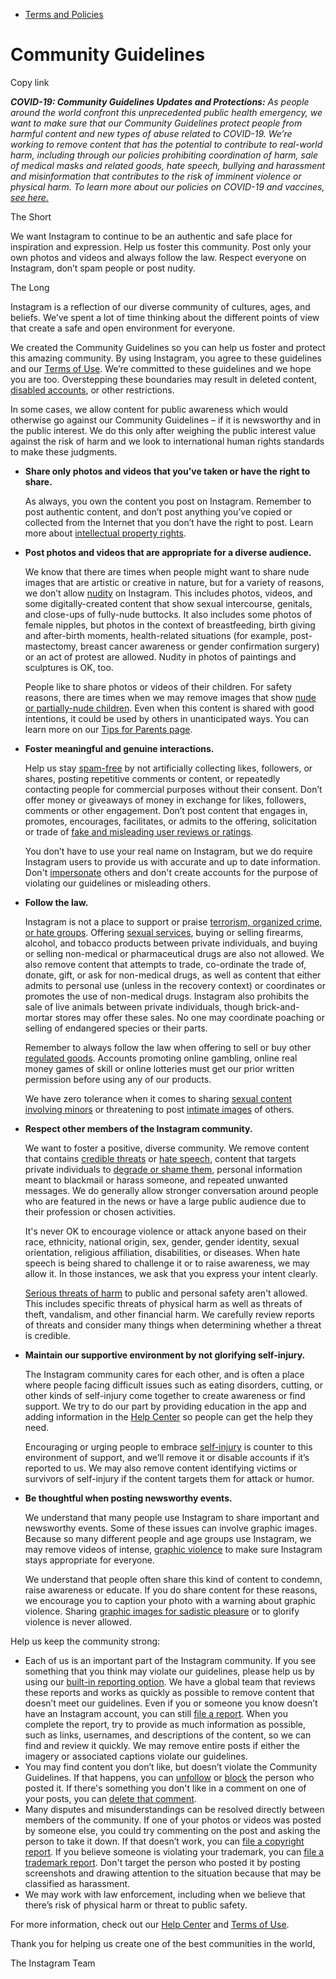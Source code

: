 *   [Terms and Policies](https://help.instagram.com/1417489251945243/?helpref=breadcrumb)

Community Guidelines
====================

Copy link

_**COVID-19: Community Guidelines Updates and Protections:** As people around the world confront this unprecedented public health emergency, we want to make sure that our Community Guidelines protect people from harmful content and new types of abuse related to COVID-19. We’re working to remove content that has the potential to contribute to real-world harm, including through our policies prohibiting coordination of harm, sale of medical masks and related goods, hate speech, bullying and harassment and misinformation that contributes to the risk of imminent violence or physical harm. To learn more about our policies on COVID-19 and vaccines, [see here.](https://help.instagram.com/697825587576762?helpref=faq_content)_

The Short

We want Instagram to continue to be an authentic and safe place for inspiration and expression. Help us foster this community. Post only your own photos and videos and always follow the law. Respect everyone on Instagram, don’t spam people or post nudity.

The Long

Instagram is a reflection of our diverse community of cultures, ages, and beliefs. We’ve spent a lot of time thinking about the different points of view that create a safe and open environment for everyone.

We created the Community Guidelines so you can help us foster and protect this amazing community. By using Instagram, you agree to these guidelines and our [Terms of Use](https://www.instagram.com/legal/terms). We’re committed to these guidelines and we hope you are too. Overstepping these boundaries may result in deleted content, [disabled accounts](https://help.instagram.com/366993040048856?helpref=faq_content), or other restrictions.

In some cases, we allow content for public awareness which would otherwise go against our Community Guidelines – if it is newsworthy and in the public interest. We do this only after weighing the public interest value against the risk of harm and we look to international human rights standards to make these judgments.

*   **Share only photos and videos that you’ve taken or have the right to share.**
    
    As always, you own the content you post on Instagram. Remember to post authentic content, and don’t post anything you’ve copied or collected from the Internet that you don’t have the right to post. Learn more about [intellectual property rights](https://help.instagram.com/126382350847838?helpref=faq_content).
    
*   **Post photos and videos that are appropriate for a diverse audience.**
    
    We know that there are times when people might want to share nude images that are artistic or creative in nature, but for a variety of reasons, we don’t allow [nudity](https://l.instagram.com/?u=https%3A%2F%2Fwww.facebook.com%2Fcommunitystandards%2Fadult_nudity_sexual_activity&e=AT2rNQ9H-4ccq2L5xdv8V21CdJ0I-5csIMc1cPe5pueuI9gWVYfdMTDKEftCSyA7CCpVhJZlE3G286J77coARNW2PE8YdCSoKoqHw_aldXPcgMmSLCMHKCDnN3cRAXL4ccZqmOr5MHxRMMawsPvpy1RUu65uJbd2Yxor5Q) on Instagram. This includes photos, videos, and some digitally-created content that show sexual intercourse, genitals, and close-ups of fully-nude buttocks. It also includes some photos of female nipples, but photos in the context of breastfeeding, birth giving and after-birth moments, health-related situations (for example, post-mastectomy, breast cancer awareness or gender confirmation surgery) or an act of protest are allowed. Nudity in photos of paintings and sculptures is OK, too.
    
    People like to share photos or videos of their children. For safety reasons, there are times when we may remove images that show [nude or partially-nude children](https://l.instagram.com/?u=https%3A%2F%2Fwww.facebook.com%2Fcommunitystandards%2Fchild_nudity_sexual_exploitation&e=AT2rNQ9H-4ccq2L5xdv8V21CdJ0I-5csIMc1cPe5pueuI9gWVYfdMTDKEftCSyA7CCpVhJZlE3G286J77coARNW2PE8YdCSoKoqHw_aldXPcgMmSLCMHKCDnN3cRAXL4ccZqmOr5MHxRMMawsPvpy1RUu65uJbd2Yxor5Q). Even when this content is shared with good intentions, it could be used by others in unanticipated ways. You can learn more on our [Tips for Parents page](https://help.instagram.com/154475974694511/?helpref=faq_content).
    
*   **Foster meaningful and genuine interactions.**
    
    Help us stay [spam-free](https://l.instagram.com/?u=https%3A%2F%2Fwww.facebook.com%2Fcommunitystandards%2Fspam&e=AT2rNQ9H-4ccq2L5xdv8V21CdJ0I-5csIMc1cPe5pueuI9gWVYfdMTDKEftCSyA7CCpVhJZlE3G286J77coARNW2PE8YdCSoKoqHw_aldXPcgMmSLCMHKCDnN3cRAXL4ccZqmOr5MHxRMMawsPvpy1RUu65uJbd2Yxor5Q) by not artificially collecting likes, followers, or shares, posting repetitive comments or content, or repeatedly contacting people for commercial purposes without their consent. Don’t offer money or giveaways of money in exchange for likes, followers, comments or other engagement. Don’t post content that engages in, promotes, encourages, facilitates, or admits to the offering, solicitation or trade of [fake and misleading user reviews or ratings](https://l.instagram.com/?u=https%3A%2F%2Fwww.facebook.com%2Fcommunitystandards%2Ffraud_deception&e=AT2rNQ9H-4ccq2L5xdv8V21CdJ0I-5csIMc1cPe5pueuI9gWVYfdMTDKEftCSyA7CCpVhJZlE3G286J77coARNW2PE8YdCSoKoqHw_aldXPcgMmSLCMHKCDnN3cRAXL4ccZqmOr5MHxRMMawsPvpy1RUu65uJbd2Yxor5Q).
    
    You don’t have to use your real name on Instagram, but we do require Instagram users to provide us with accurate and up to date information. Don't [impersonate](https://l.instagram.com/?u=https%3A%2F%2Fwww.facebook.com%2Fcommunitystandards%2Fmisrepresentation&e=AT2rNQ9H-4ccq2L5xdv8V21CdJ0I-5csIMc1cPe5pueuI9gWVYfdMTDKEftCSyA7CCpVhJZlE3G286J77coARNW2PE8YdCSoKoqHw_aldXPcgMmSLCMHKCDnN3cRAXL4ccZqmOr5MHxRMMawsPvpy1RUu65uJbd2Yxor5Q) others and don't create accounts for the purpose of violating our guidelines or misleading others.
    
*   **Follow the law.**
    
    Instagram is not a place to support or praise [terrorism, organized crime, or hate groups](https://l.instagram.com/?u=https%3A%2F%2Fwww.facebook.com%2Fcommunitystandards%2Fdangerous_individuals_organizations&e=AT2rNQ9H-4ccq2L5xdv8V21CdJ0I-5csIMc1cPe5pueuI9gWVYfdMTDKEftCSyA7CCpVhJZlE3G286J77coARNW2PE8YdCSoKoqHw_aldXPcgMmSLCMHKCDnN3cRAXL4ccZqmOr5MHxRMMawsPvpy1RUu65uJbd2Yxor5Q). Offering [sexual services](https://l.instagram.com/?u=https%3A%2F%2Fwww.facebook.com%2Fcommunitystandards%2Fsexual_solicitation&e=AT2rNQ9H-4ccq2L5xdv8V21CdJ0I-5csIMc1cPe5pueuI9gWVYfdMTDKEftCSyA7CCpVhJZlE3G286J77coARNW2PE8YdCSoKoqHw_aldXPcgMmSLCMHKCDnN3cRAXL4ccZqmOr5MHxRMMawsPvpy1RUu65uJbd2Yxor5Q), buying or selling firearms, alcohol, and tobacco products between private individuals, and buying or selling non-medical or pharmaceutical drugs are also not allowed. We also remove content that attempts to trade, co-ordinate the trade of, donate, gift, or ask for non-medical drugs, as well as content that either admits to personal use (unless in the recovery context) or coordinates or promotes the use of non-medical drugs. Instagram also prohibits the sale of live animals between private individuals, though brick-and-mortar stores may offer these sales. No one may coordinate poaching or selling of endangered species or their parts.
    
    Remember to always follow the law when offering to sell or buy other [regulated goods](https://l.instagram.com/?u=https%3A%2F%2Fwww.facebook.com%2Fcommunitystandards%2Fregulated_goods&e=AT2rNQ9H-4ccq2L5xdv8V21CdJ0I-5csIMc1cPe5pueuI9gWVYfdMTDKEftCSyA7CCpVhJZlE3G286J77coARNW2PE8YdCSoKoqHw_aldXPcgMmSLCMHKCDnN3cRAXL4ccZqmOr5MHxRMMawsPvpy1RUu65uJbd2Yxor5Q). Accounts promoting online gambling, online real money games of skill or online lotteries must get our prior written permission before using any of our products.
    
    We have zero tolerance when it comes to sharing [sexual content involving minors](https://l.instagram.com/?u=https%3A%2F%2Fwww.facebook.com%2Fcommunitystandards%2Fchild_nudity_sexual_exploitation&e=AT2rNQ9H-4ccq2L5xdv8V21CdJ0I-5csIMc1cPe5pueuI9gWVYfdMTDKEftCSyA7CCpVhJZlE3G286J77coARNW2PE8YdCSoKoqHw_aldXPcgMmSLCMHKCDnN3cRAXL4ccZqmOr5MHxRMMawsPvpy1RUu65uJbd2Yxor5Q) or threatening to post [intimate images](https://l.instagram.com/?u=https%3A%2F%2Fwww.facebook.com%2Fcommunitystandards%2Fsexual_exploitation_adults&e=AT2rNQ9H-4ccq2L5xdv8V21CdJ0I-5csIMc1cPe5pueuI9gWVYfdMTDKEftCSyA7CCpVhJZlE3G286J77coARNW2PE8YdCSoKoqHw_aldXPcgMmSLCMHKCDnN3cRAXL4ccZqmOr5MHxRMMawsPvpy1RUu65uJbd2Yxor5Q) of others.
    
*   **Respect other members of the Instagram community.**
    
    We want to foster a positive, diverse community. We remove content that contains [credible threats](https://l.instagram.com/?u=https%3A%2F%2Fwww.facebook.com%2Fcommunitystandards%2Fcredible_violence&e=AT2rNQ9H-4ccq2L5xdv8V21CdJ0I-5csIMc1cPe5pueuI9gWVYfdMTDKEftCSyA7CCpVhJZlE3G286J77coARNW2PE8YdCSoKoqHw_aldXPcgMmSLCMHKCDnN3cRAXL4ccZqmOr5MHxRMMawsPvpy1RUu65uJbd2Yxor5Q) or [hate speech](https://l.instagram.com/?u=https%3A%2F%2Fwww.facebook.com%2Fcommunitystandards%2Fhate_speech&e=AT2rNQ9H-4ccq2L5xdv8V21CdJ0I-5csIMc1cPe5pueuI9gWVYfdMTDKEftCSyA7CCpVhJZlE3G286J77coARNW2PE8YdCSoKoqHw_aldXPcgMmSLCMHKCDnN3cRAXL4ccZqmOr5MHxRMMawsPvpy1RUu65uJbd2Yxor5Q), content that targets private individuals to [degrade or shame them](https://l.instagram.com/?u=https%3A%2F%2Fwww.facebook.com%2Fcommunitystandards%2Fbullying&e=AT2rNQ9H-4ccq2L5xdv8V21CdJ0I-5csIMc1cPe5pueuI9gWVYfdMTDKEftCSyA7CCpVhJZlE3G286J77coARNW2PE8YdCSoKoqHw_aldXPcgMmSLCMHKCDnN3cRAXL4ccZqmOr5MHxRMMawsPvpy1RUu65uJbd2Yxor5Q), personal information meant to blackmail or harass someone, and repeated unwanted messages. We do generally allow stronger conversation around people who are featured in the news or have a large public audience due to their profession or chosen activities.
    
    It's never OK to encourage violence or attack anyone based on their race, ethnicity, national origin, sex, gender, gender identity, sexual orientation, religious affiliation, disabilities, or diseases. When hate speech is being shared to challenge it or to raise awareness, we may allow it. In those instances, we ask that you express your intent clearly.
    
    [Serious threats of harm](https://l.instagram.com/?u=https%3A%2F%2Fwww.facebook.com%2Fcommunitystandards%2Fcredible_violence&e=AT2rNQ9H-4ccq2L5xdv8V21CdJ0I-5csIMc1cPe5pueuI9gWVYfdMTDKEftCSyA7CCpVhJZlE3G286J77coARNW2PE8YdCSoKoqHw_aldXPcgMmSLCMHKCDnN3cRAXL4ccZqmOr5MHxRMMawsPvpy1RUu65uJbd2Yxor5Q) to public and personal safety aren't allowed. This includes specific threats of physical harm as well as threats of theft, vandalism, and other financial harm. We carefully review reports of threats and consider many things when determining whether a threat is credible.
    
*   **Maintain our supportive environment by not glorifying self-injury.**
    
    The Instagram community cares for each other, and is often a place where people facing difficult issues such as eating disorders, cutting, or other kinds of self-injury come together to create awareness or find support. We try to do our part by providing education in the app and adding information in the [Help Center](https://help.instagram.com/) so people can get the help they need.
    
    Encouraging or urging people to embrace [self-injury](https://l.instagram.com/?u=https%3A%2F%2Fwww.facebook.com%2Fcommunitystandards%2Fsuicide_self_injury_violence&e=AT2rNQ9H-4ccq2L5xdv8V21CdJ0I-5csIMc1cPe5pueuI9gWVYfdMTDKEftCSyA7CCpVhJZlE3G286J77coARNW2PE8YdCSoKoqHw_aldXPcgMmSLCMHKCDnN3cRAXL4ccZqmOr5MHxRMMawsPvpy1RUu65uJbd2Yxor5Q) is counter to this environment of support, and we’ll remove it or disable accounts if it’s reported to us. We may also remove content identifying victims or survivors of self-injury if the content targets them for attack or humor.
    
*   **Be thoughtful when posting newsworthy events.**
    
    We understand that many people use Instagram to share important and newsworthy events. Some of these issues can involve graphic images. Because so many different people and age groups use Instagram, we may remove videos of intense, [graphic violence](https://l.instagram.com/?u=https%3A%2F%2Fwww.facebook.com%2Fcommunitystandards%2Fgraphic_violence&e=AT2rNQ9H-4ccq2L5xdv8V21CdJ0I-5csIMc1cPe5pueuI9gWVYfdMTDKEftCSyA7CCpVhJZlE3G286J77coARNW2PE8YdCSoKoqHw_aldXPcgMmSLCMHKCDnN3cRAXL4ccZqmOr5MHxRMMawsPvpy1RUu65uJbd2Yxor5Q) to make sure Instagram stays appropriate for everyone.
    
    We understand that people often share this kind of content to condemn, raise awareness or educate. If you do share content for these reasons, we encourage you to caption your photo with a warning about graphic violence. Sharing [graphic images for sadistic pleasure](https://l.instagram.com/?u=https%3A%2F%2Fwww.facebook.com%2Fcommunitystandards%2Fcruel_insensitive&e=AT2rNQ9H-4ccq2L5xdv8V21CdJ0I-5csIMc1cPe5pueuI9gWVYfdMTDKEftCSyA7CCpVhJZlE3G286J77coARNW2PE8YdCSoKoqHw_aldXPcgMmSLCMHKCDnN3cRAXL4ccZqmOr5MHxRMMawsPvpy1RUu65uJbd2Yxor5Q) or to glorify violence is never allowed.
    

Help us keep the community strong:

*   Each of us is an important part of the Instagram community. If you see something that you think may violate our guidelines, please help us by using our [built-in reporting option](https://help.instagram.com/165828726894770?helpref=faq_content). We have a global team that reviews these reports and works as quickly as possible to remove content that doesn’t meet our guidelines. Even if you or someone you know doesn’t have an Instagram account, you can still [file a report](https://help.instagram.com/contact/383679321740945). When you complete the report, try to provide as much information as possible, such as links, usernames, and descriptions of the content, so we can find and review it quickly. We may remove entire posts if either the imagery or associated captions violate our guidelines.
*   You may find content you don’t like, but doesn’t violate the Community Guidelines. If that happens, you can [unfollow](https://help.instagram.com/286340048138725?helpref=faq_content) or [block](https://help.instagram.com/426700567389543/?helpref=faq_content) the person who posted it. If there's something you don't like in a comment on one of your posts, you can [delete that comment](https://help.instagram.com/289098941190483?helpref=faq_content).
*   Many disputes and misunderstandings can be resolved directly between members of the community. If one of your photos or videos was posted by someone else, you could try commenting on the post and asking the person to take it down. If that doesn’t work, you can [file a copyright report](https://help.instagram.com/126382350847838?helpref=faq_content). If you believe someone is violating your trademark, you can [file a trademark report](https://help.instagram.com/222826637847963?helpref=faq_content). Don't target the person who posted it by posting screenshots and drawing attention to the situation because that may be classified as harassment.
*   We may work with law enforcement, including when we believe that there’s risk of physical harm or threat to public safety.

For more information, check out our [Help Center](https://help.instagram.com/) and [Terms of Use](https://l.instagram.com/?u=http%3A%2F%2Finstagram.com%2Flegal%2Fterms%2F%23&e=AT2rNQ9H-4ccq2L5xdv8V21CdJ0I-5csIMc1cPe5pueuI9gWVYfdMTDKEftCSyA7CCpVhJZlE3G286J77coARNW2PE8YdCSoKoqHw_aldXPcgMmSLCMHKCDnN3cRAXL4ccZqmOr5MHxRMMawsPvpy1RUu65uJbd2Yxor5Q).

Thank you for helping us create one of the best communities in the world,

The Instagram Team